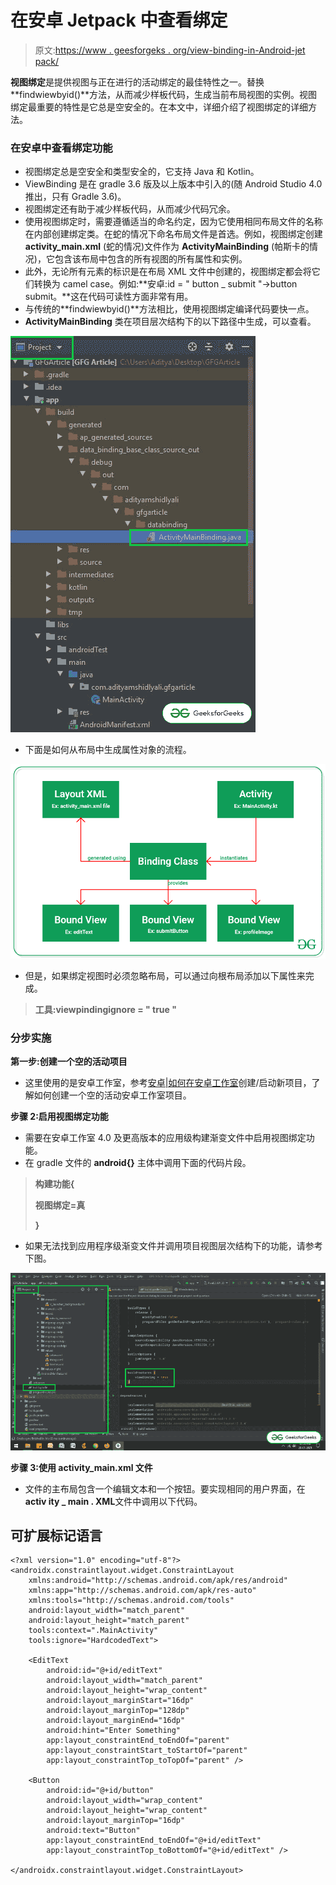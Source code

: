 # 在安卓 Jetpack 中查看绑定

> 原文:[https://www . geesforgeks . org/view-binding-in-Android-jet pack/](https://www.geeksforgeeks.org/view-binding-in-android-jetpack/)

**视图绑定**是提供视图与正在进行的活动绑定的最佳特性之一。替换**findwiewbyid()**方法，从而减少样板代码，生成当前布局视图的实例。视图绑定最重要的特性是它总是空安全的。在本文中，详细介绍了视图绑定的详细方法。

### **在安卓中查看绑定功能**

*   视图绑定总是空安全和类型安全的，它支持 Java 和 Kotlin。
*   ViewBinding 是在 gradle 3.6 版及以上版本中引入的(随 Android Studio 4.0 推出，只有 Gradle 3.6)。
*   视图绑定还有助于减少样板代码，从而减少代码冗余。
*   使用视图绑定时，需要遵循适当的命名约定，因为它使用相同布局文件的名称在内部创建绑定类。在蛇的情况下命名布局文件是首选。例如，视图绑定创建 **activity_main.xml** (蛇的情况)文件作为 **ActivityMainBinding** (帕斯卡的情况)，它包含该布局中包含的所有视图的所有属性和实例。
*   此外，无论所有元素的标识是在布局 XML 文件中创建的，视图绑定都会将它们转换为 camel case。例如:**安卓:id = " button _ submit "->button submit。**这在代码可读性方面非常有用。
*   与传统的**findwiewbyid()**方法相比，使用视图绑定编译代码要快一点。
*   **ActivityMainBinding** 类在项目层次结构下的以下路径中生成，可以查看。

![](img/647203114744f7fe224a3a7c1f8d15cc.png)

*   下面是如何从布局中生成属性对象的流程。

![View Binding in Android Jetpack](img/7d14f7d46cb9ec04beb2f394e5746f7a.png)

*   但是，如果绑定视图时必须忽略布局，可以通过向根布局添加以下属性来完成。

> **工具:viewpindingignore = " true "**

### **分步实施**

**第一步:创建一个空的活动项目**

*   这里使用的是安卓工作室，参考[安卓|如何在安卓工作室](https://www.geeksforgeeks.org/android-how-to-create-start-a-new-project-in-android-studio/)创建/启动新项目，了解如何创建一个空的活动安卓工作室项目。

**步骤 2:启用视图绑定功能**

*   需要在安卓工作室 4.0 及更高版本的应用级构建渐变文件中启用视图绑定功能。
*   在 gradle 文件的 **android{}** 主体中调用下面的代码片段。

> **构建功能{**
> 
> **视图绑定=真**
> 
> **}**

*   如果无法找到应用程序级渐变文件并调用项目视图层次结构下的功能，请参考下图。

![](img/682ad2dc04194f0d97b7fdb11ba1facb.png)

**步骤 3:使用 activity_main.xml 文件**

*   文件的主布局包含一个编辑文本和一个按钮。要实现相同的用户界面，在**activ ity _ main . XML**文件中调用以下代码。

## 可扩展标记语言

```
<?xml version="1.0" encoding="utf-8"?>
<androidx.constraintlayout.widget.ConstraintLayout
    xmlns:android="http://schemas.android.com/apk/res/android"
    xmlns:app="http://schemas.android.com/apk/res-auto"
    xmlns:tools="http://schemas.android.com/tools"
    android:layout_width="match_parent"
    android:layout_height="match_parent"
    tools:context=".MainActivity"
    tools:ignore="HardcodedText">

    <EditText
        android:id="@+id/editText"
        android:layout_width="match_parent"
        android:layout_height="wrap_content"
        android:layout_marginStart="16dp"
        android:layout_marginTop="128dp"
        android:layout_marginEnd="16dp"
        android:hint="Enter Something"
        app:layout_constraintEnd_toEndOf="parent"
        app:layout_constraintStart_toStartOf="parent"
        app:layout_constraintTop_toTopOf="parent" />

    <Button
        android:id="@+id/button"
        android:layout_width="wrap_content"
        android:layout_height="wrap_content"
        android:layout_marginTop="16dp"
        android:text="Button"
        app:layout_constraintEnd_toEndOf="@+id/editText"
        app:layout_constraintTop_toBottomOf="@+id/editText" />

</androidx.constraintlayout.widget.ConstraintLayout>
```